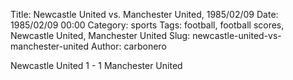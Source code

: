 Title: Newcastle United vs. Manchester United, 1985/02/09
Date: 1985/02/09 00:00
Category: sports
Tags: football, football scores, Newcastle United, Manchester United
Slug: newcastle-united-vs-manchester-united
Author: carbonero


Newcastle United 1 - 1 Manchester United
